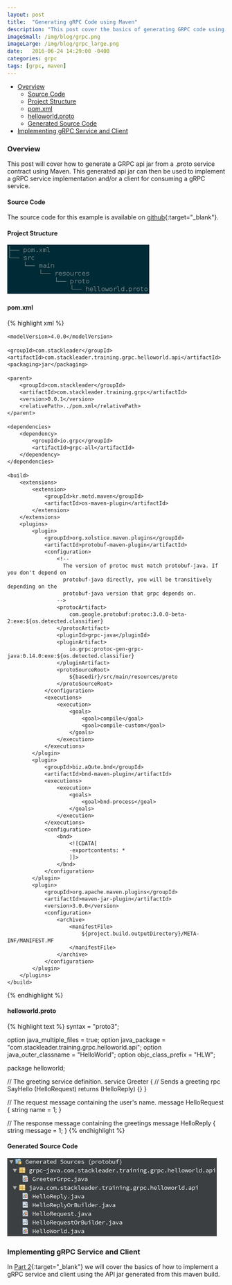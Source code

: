 ```yaml
---
layout: post
title:  "Generating gRPC Code using Maven"
description: "This post cover the basics of generating GRPC code using Maven."
imageSmall: /img/blog/grpc.png
imageLarge: /img/blog/grpc_large.png
date:   2016-06-24 14:29:00 -0400
categories: grpc
tags: [grpc, maven]
---
```

<!-- MarkdownTOC -->

- [Overview](#overview)
    - [Source Code](#source-code)
    - [Project Structure](#project-structure)
    - [pom.xml](#pomxml)
    - [helloworld.proto](#helloworldproto)
    - [Generated Source Code](#generated-source-code)
- [Implementing gRPC Service and Client](#implementing-grpc-service-and-client)

<!-- /MarkdownTOC -->

### Overview
This post will cover how to generate a GRPC api jar from a .proto service contract using Maven. This generated api jar can then be used to implement a gRPC service implementation and/or a client for consuming a gRPC service.

#### Source Code
The source code for this example is available on [github](https://github.com/stackleader/karaf-grpc){:target="_blank"}.

#### Project Structure
![Tree View](/img/blog/grpc_maven_1.png)

#### pom.xml
{% highlight xml %}
<?xml version="1.0" encoding="UTF-8"?>
<project xmlns="http://maven.apache.org/POM/4.0.0" 
         xmlns:xsi="http://www.w3.org/2001/XMLSchema-instance" 
         xsi:schemaLocation="http://maven.apache.org/POM/4.0.0 http://maven.apache.org/xsd/maven-4.0.0.xsd">

    <modelVersion>4.0.0</modelVersion>

    <groupId>com.stackleader</groupId>
    <artifactId>com.stackleader.training.grpc.helloworld.api</artifactId>
    <packaging>jar</packaging>
    
    <parent>
        <groupId>com.stackleader</groupId>
        <artifactId>com.stackleader.training.grpc</artifactId>
        <version>0.0.1</version>
        <relativePath>../pom.xml</relativePath>
    </parent>
   
    <dependencies>
        <dependency>
            <groupId>io.grpc</groupId>
            <artifactId>grpc-all</artifactId>
        </dependency>
    </dependencies>
    
    <build>
        <extensions>
            <extension>
                <groupId>kr.motd.maven</groupId>
                <artifactId>os-maven-plugin</artifactId>
            </extension>
        </extensions>
        <plugins>
            <plugin>
                <groupId>org.xolstice.maven.plugins</groupId>
                <artifactId>protobuf-maven-plugin</artifactId>
                <configuration>
                    <!--
                      The version of protoc must match protobuf-java. If you don't depend on
                      protobuf-java directly, you will be transitively depending on the
                      protobuf-java version that grpc depends on.
                    -->
                    <protocArtifact>
                        com.google.protobuf:protoc:3.0.0-beta-2:exe:${os.detected.classifier}
                    </protocArtifact>
                    <pluginId>grpc-java</pluginId>
                    <pluginArtifact>
                        io.grpc:protoc-gen-grpc-java:0.14.0:exe:${os.detected.classifier}
                    </pluginArtifact>
                    <protoSourceRoot>
                        ${basedir}/src/main/resources/proto
                    </protoSourceRoot>
                </configuration>
                <executions>
                    <execution>
                        <goals>
                            <goal>compile</goal>
                            <goal>compile-custom</goal>
                        </goals>
                    </execution>
                </executions>
            </plugin>
            <plugin>
                <groupId>biz.aQute.bnd</groupId>
                <artifactId>bnd-maven-plugin</artifactId>
                <executions>
                    <execution>
                        <goals>
                            <goal>bnd-process</goal>
                        </goals>
                    </execution>
                </executions>
                <configuration>
                    <bnd>
                        <![CDATA[
                        -exportcontents: *
                        ]]>
                    </bnd>
                </configuration>
            </plugin>
            <plugin>
                <groupId>org.apache.maven.plugins</groupId>
                <artifactId>maven-jar-plugin</artifactId>
                <version>3.0.0</version>
                <configuration>
                    <archive>
                        <manifestFile>
                            ${project.build.outputDirectory}/META-INF/MANIFEST.MF
                        </manifestFile>
                    </archive>
                </configuration>
            </plugin>
        </plugins>
    </build>
</project>
{% endhighlight %} 

#### helloworld.proto
{% highlight text %}
syntax = "proto3";

option java_multiple_files = true;
option java_package = "com.stackleader.training.grpc.helloworld.api";
option java_outer_classname = "HelloWorld";
option objc_class_prefix = "HLW";

package helloworld;

// The greeting service definition.
service Greeter {
  // Sends a greeting
  rpc SayHello (HelloRequest) returns (HelloReply) {}
}

// The request message containing the user's name.
message HelloRequest {
  string name = 1;
}

// The response message containing the greetings
message HelloReply {
  string message = 1;
}
{% endhighlight %} 

#### Generated Source Code
![Generated Source Code](/img/blog/grpc_maven_3.png)

### Implementing gRPC Service and Client
In [Part 2](/grpc/2016/06/24/implementing-grpc-service-client.html){:target="_blank"} we will cover the basics of how to implement a gRPC service and client using the API jar generated from this maven build.
